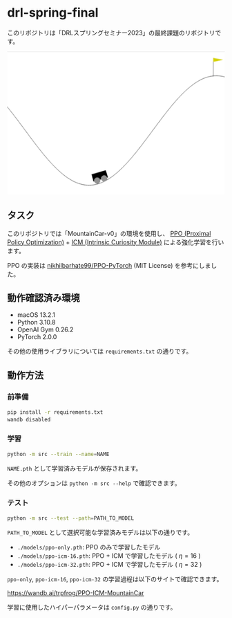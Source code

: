# drl-spring-final

このリポジトリは「DRLスプリングセミナー2023」の最終課題のリポジトリです。

![](./anim.gif)

## タスク

このリポジトリでは「MountainCar-v0」の環境を使用し、
[PPO (Proximal Policy Optimization)](https://arxiv.org/abs/1707.06347) + 
[ICM (Intrinsic Curiosity Module)](https://pathak22.github.io/noreward-rl/) による強化学習を行います。

PPO の実装は [nikhilbarhate99/PPO-PyTorch](https://github.com/nikhilbarhate99/PPO-PyTorch) (MIT License) を参考にしました。

## 動作確認済み環境

  - macOS 13.2.1
  - Python 3.10.8
  - OpenAI Gym 0.26.2
  - PyTorch 2.0.0
 
その他の使用ライブラリについては `requirements.txt` の通りです。

## 動作方法

### 前準備

```bash
pip install -r requirements.txt
wandb disabled
```

### 学習

```bash
python -m src --train --name=NAME
```

`NAME.pth` として学習済みモデルが保存されます。

その他のオプションは `python -m src --help` で確認できます。

### テスト

```bash
python -m src --test --path=PATH_TO_MODEL
```

`PATH_TO_MODEL` として選択可能な学習済みモデルは以下の通りです。

  - `./models/ppo-only.pth`: PPO のみで学習したモデル
  - `./models/ppo-icm-16.pth`: PPO + ICM で学習したモデル ( $\eta = 16$ )
  - `./models/ppo-icm-32.pth`: PPO + ICM で学習したモデル ( $\eta = 32$ )

`ppo-only`, `ppo-icm-16`, `ppo-icm-32` の学習過程は以下のサイトで確認できます。

https://wandb.ai/trpfrog/PPO-ICM-MountainCar

学習に使用したハイパーパラメータは `config.py` の通りです。

